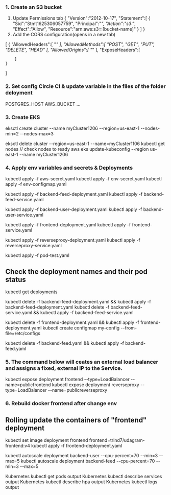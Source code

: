 ### 1. Create an S3 bucket
1. Update Permissions tab
{
 "Version":"2012-10-17",
 "Statement":[
     {
         "Sid":"Stmt1625306057759",
         "Principal":"*",
         "Action":"s3:*",
         "Effect":"Allow",
         "Resource":"arn:aws:s3:::[bucket-name]"
     }
 ]
}
2. Add the CORS configuration(opens in a new tab)

[
	{
		"AllowedHeaders":[
			"*"
		],
		"AllowedMethods":[
			"POST",
			"GET",
			"PUT",
			"DELETE",
			"HEAD"
		],
		"AllowedOrigins":[
			"*"
		],
		"ExposeHeaders":[
			
		]
	}
]
### 2. Set config Circle CI & update variable in the files of the folder deloyment
POSTGRES_HOST
AWS_BUCKET
...
### 3. Create EKS
eksctl create cluster --name myCluster1206 --region=us-east-1 --nodes-min=2 --nodes-max=3

eksctl delete cluster --region=us-east-1 --name=myCluster1106
kubectl get nodes // check nodes to ready
aws eks update-kubeconfig --region us-east-1 --name myCluster1206
### 4. Apply env variables and secrets & Deployments
kubectl apply -f aws-secret.yaml
kubectl apply -f env-secret.yaml
kubectl apply -f env-configmap.yaml

kubectl apply -f backend-feed-deployment.yaml
kubectl apply -f backend-feed-service.yaml

kubectl apply -f backend-user-deployment.yaml
kubectl apply -f backend-user-service.yaml

kubectl apply -f frontend-deployment.yaml
kubectl apply -f frontend-service.yaml

kubectl apply -f reverseproxy-deployment.yaml
kubectl apply -f reverseproxy-service.yaml

kubectl apply -f pod-test.yaml

## Check the deployment names and their pod status
kubectl get deployments

kubectl delete -f backend-feed-deployment.yaml && kubectl apply -f backend-feed-deployment.yaml
kubectl delete -f backend-feed-service.yaml && kubectl apply -f backend-feed-service.yaml

kubectl delete -f frontend-deployment.yaml && kubectl apply -f frontend-deployment.yaml
kubectl create configmap my-config --from-file=/etc/configs


kubectl delete -f backend-feed.yaml && kubectl apply -f backend-feed.yaml

### 5. The command below will ceates an external load balancer and assigns a fixed, external IP to the Service.
kubectl expose deployment frontend --type=LoadBalancer --name=publicfrontend
kubectl expose deployment reverseproxy --type=LoadBalancer --name=publicreverseproxy

### 6. Rebuild docker frontend after change env

## Rolling update the containers of "frontend" deployment
kubectl set image deployment frontend frontend=trind7/udagram-frontend:v4
kubectl apply -f frontend-deployment.yaml


kubectl autoscale deployment backend-user --cpu-percent=70 --min=3 --max=5
kubectl autoscale deployment backend-feed --cpu-percent=70 --min=3 --max=5


Kubernetes kubectl get pods output
Kubernetes kubectl describe services output
Kubernetes kubectl describe hpa output
Kubernetes kubectl logs <your pod name> output
